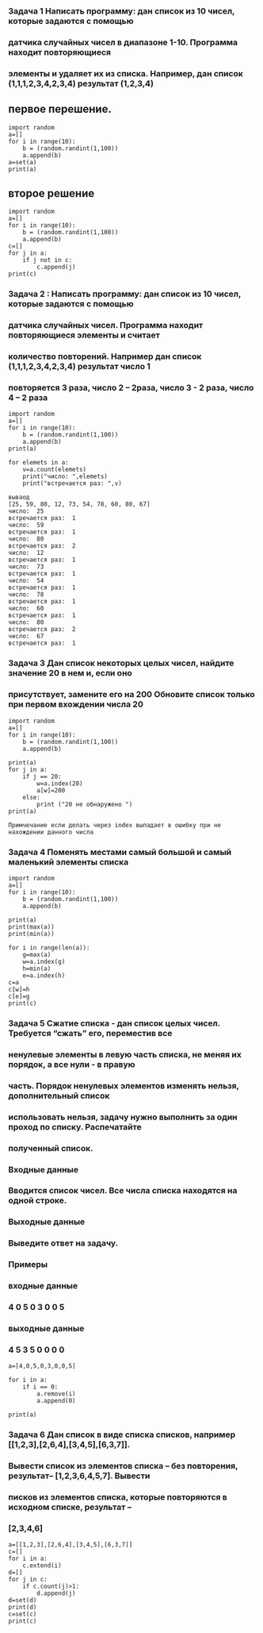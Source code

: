 ### Задача 1 Написать программу: дан список из 10 чисел, которые задаются с помощью
### датчика случайных чисел в диапазоне 1-10. Программа находит повторяющиеся
### элементы и удаляет их из списка. Например, дан список (1,1,1,2,3,4,2,3,4) результат (1,2,3,4)

## первое перешение.

```
import random
a=[]
for i in range(10):
    b = (random.randint(1,100))
    a.append(b)
a=set(a)
print(a)
```


## второе решение
```
import random
a=[]
for i in range(10):
    b = (random.randint(1,100))
    a.append(b)
c=[]
for j in a:
    if j not in c:
        c.append(j)
print(c)
```

### Задача 2 : Написать программу: дан список из 10 чисел, которые задаются с помощью
### датчика случайных чисел. Программа находит повторяющиеся элементы и считает
### количество повторений. Например дан список (1,1,1,2,3,4,2,3,4) результат число 1
### повторяется 3 раза, число 2 – 2раза, число 3 - 2 раза, число 4 – 2 раза

```
import random
a=[]
for i in range(10):
    b = (random.randint(1,100))
    a.append(b)
print(a)

for elemets in a:
    v=a.count(elemets)
    print("число: ",elemets)
    print("встречается раз: ",v)

вываод
[25, 59, 80, 12, 73, 54, 78, 60, 80, 67]
число:  25
встречается раз:  1
число:  59
встречается раз:  1
число:  80
встречается раз:  2
число:  12
встречается раз:  1
число:  73
встречается раз:  1
число:  54
встречается раз:  1
число:  78
встречается раз:  1
число:  60
встречается раз:  1
число:  80
встречается раз:  2
число:  67
встречается раз:  1

```

### Задача 3 Дан список некоторых целых чисел, найдите значение 20 в нем и, если оно
### присутствует, замените его на 200 Обновите список только при первом вхождении числа 20

```
import random
a=[]
for i in range(10):
    b = (random.randint(1,100))
    a.append(b)

print(a)
for j in a:
    if j == 20:
        w=a.index(20)
        a[w]=200
    else:
        print ("20 не обнаружено ")
print(a)

Примчечание если делать через index выпадает в ошибку при не нахождении данного числа 

```
### Задача 4 Поменять местами самый большой и самый маленький элементы списка

```
import random
a=[]
for i in range(10):
    b = (random.randint(1,100))
    a.append(b)

print(a)
print(max(a))
print(min(a))

for i in range(len(a)):
    g=max(a)
    w=a.index(g)
    h=min(a)
    e=a.index(h)
c=a
c[w]=h
c[e]=g
print(c)

```
### Задача 5 Сжатие списка - дан список целых чисел. Требуется “сжать” его, переместив все
### ненулевые элементы в левую часть списка, не меняя их порядок, а все нули - в правую
### часть. Порядок ненулевых элементов изменять нельзя, дополнительный список
### использовать нельзя, задачу нужно выполнить за один проход по списку. Распечатайте
### полученный список.
### Входные данные
### Вводится список чисел. Все числа списка находятся на одной строке.
### Выходные данные
### Выведите ответ на задачу.
### Примеры
### входные данные
### 4 0 5 0 3 0 0 5
### выходные данные
### 4 5 3 5 0 0 0 0

```
a=[4,0,5,0,3,0,0,5]

for i in a:
    if i == 0:
        a.remove(i)
        a.append(0)

print(a)

```

### Задача 6 Дан список в виде списка списков, например [[1,2,3],[2,6,4],[3,4,5],[6,3,7]].
### Вывести список из элементов списка – без повторения, результат– [1,2,3,6,4,5,7]. Вывести
### писков из элементов списка, которые повторяются в исходном списке, результат –
###  [2,3,4,6]

```
a=[[1,2,3],[2,6,4],[3,4,5],[6,3,7]]
c=[]
for i in a:
    c.extend(i)
d=[]
for j in c:
    if c.count(j)>1:
        d.append(j)
d=set(d)
print(d)
c=set(c)
print(c)

```